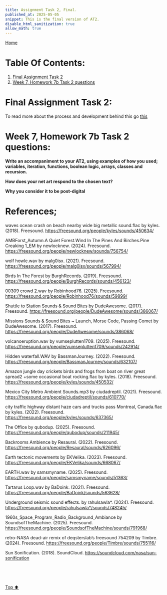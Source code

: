 ```yaml
---
title: Assignment Task 2, Final.
published_at: 2025-05-05
snippet: This is the final version of AT2.
disable_html_sanitization: true
allow_math: true
---
```


[Home](https://cclanchublo6.deno.dev/)

# Table Of Contents:

1. [Final Assignment Task 2](#final-assignment-task-2)
2. [Week 7, Homework 7b Task 2 questions](#week-7-homework-7b-task-2-questions)

# Final Assignment Task 2:

To read more about the process and development behind this go [this](https://cclanchublo6-bbkd5ncbjcth.deno.dev/AT2-Concept)

# Week 7, Homework 7b Task 2 questions:

**Write an accompaniment to your AT2, using examples of how you used; variables, iteration, functions, boolean logic, arrays, classes and recursion.**

**How does your net art respond to the chosen text?**

**Why you consider it to be post-digital**

# References;

waves ocean crash on beach nearby wide big metallic sound.flac by kyles. (2018). Freesound. https://freesound.org/people/kyles/sounds/450634/

AMBForst_Autumn.A Quiet Forest.Wind In The Pines And Birches.Pine Creaking 1_EM by newlocknew. (2024). Freesound. https://freesound.org/people/newlocknew/sounds/756754/

‌wolf howle.wav by malg0isx. (2021). Freesound. https://freesound.org/people/malg0isx/sounds/567994/

‌Birds In The Forest by BurghRecords. (2019). Freesound. https://freesound.org/people/BurghRecords/sounds/456123/

‌00309 crowd 2.wav by Robinhood76. (2025). Freesound. https://freesound.org/people/Robinhood76/sounds/59899/

‌Shuttle to Station Sounds & Sound Bites by DudeAwesome. (2017). Freesound. https://freesound.org/people/DudeAwesome/sounds/386067/

‌Missions Sounds & Sound Bites ~ Launch, Morse Code, Passing Comet by DudeAwesome. (2017). Freesound. https://freesound.org/people/DudeAwesome/sounds/386068/

‌volcanoeruption.wav by vumseplutten1709. (2025). Freesound. https://freesound.org/people/vumseplutten1709/sounds/242914/

‌Hidden waterfall.WAV by BassmanJourney. (2022). Freesound. https://freesound.org/people/BassmanJourney/sounds/632107/

Amazon jungle day crickets birds and frogs from boat on river great spread2 +some occasional boat rocking.flac by kyles. (2018). Freesound. https://freesound.org/people/kyles/sounds/450532/

‌Mexico City Metro Ambient Sounds.mp3 by ciudadreptil. (2021). Freesound. https://freesound.org/people/ciudadreptil/sounds/610770/

‌city traffic highway distant haze cars and trucks pass Montreal, Canada.flac by kyles. (2022). Freesound. https://freesound.org/people/kyles/sounds/637365/

‌The Office by qubodup. (2025). Freesound. https://freesound.org/people/qubodup/sounds/211945/

‌Backrooms Ambience by Resaural. (2022). Freesound. https://freesound.org/people/Resaural/sounds/626096/

‌Earth tectonic movements by EKVelika. (2023). Freesound. https://freesound.org/people/EKVelika/sounds/668067/

‌EARTH.wav by samsmyname. (2025). Freesound. https://freesound.org/people/samsmyname/sounds/51363/

‌Tartarus Loop.wav by BaDoink. (2021). Freesound. https://freesound.org/people/BaDoink/sounds/563628/

Underground seismic sound effects. by rahulsawla*. (2024). Freesound. https://freesound.org/people/rahulsawla*/sounds/748245/

1960s_Space_Program_Radio_Background_Ambiance by SoundsofTheMachine. (2025). Freesound. https://freesound.org/people/SoundsofTheMachine/sounds/791968/

‌retro-NASA dead-air remix of deqsterslab’s freesound 754209 by Timbre. (2024). Freesound. https://freesound.org/people/Timbre/sounds/755116/

‌Sun Sonification. (2018). SoundCloud. https://soundcloud.com/nasa/sun-sonification

‌

‌

[Top ⬆︎](#)

[^1]: Update its the 17th April 2025 Lanchu here, I am very tired. The sem broke me, before I broke it.
[^2]: A pig would eat a human if given the chance. And dolphins have pretty privilege.
